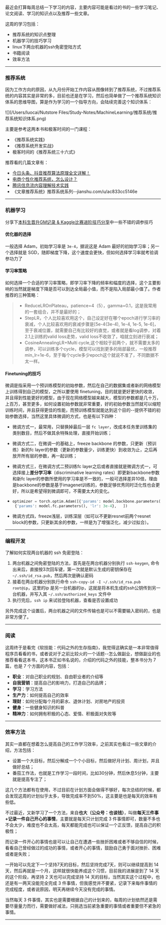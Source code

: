 最近会打算每周总结一下学习的内容，主要内容可能是看过的书的一些学习笔记、论文阅读、学习的知识点以及推荐一些文章。

这周的学习包括：

- 推荐系统的知识点整理
- 机器学习的技巧学习
- linux下两台机器的ssh免密登陆方式
- 书籍阅读
- 效率方法

------

### 推荐系统

因为工作方向的原因，从九月份开始工作内容从图像转到了推荐系统，不过推荐系统的内容其实是非常的多，目前也还是在学习，然后也简单做了一个推荐系统知识体系的思维导图，算是作为学习的一个指导方向，会陆续完善这个知识体系：

![](/Users/luocai/Nutstore Files/Study-Notes/MachineLearning/推荐系统/推荐系统知识体系.png)

主要是参考这两本书和极客时间的一门课程：

- 《推荐系统实践》
- 《推荐系统开发实战》
- 极客时间的《推荐系统三十六式》

推荐看的几篇文章有：

- [今日头条、抖音推荐算法原理全文详解！](https://mp.weixin.qq.com/s/7O2tTEsD4bNlpIw4h8iMlQ)
- [电商个性化推荐系统，怎么设计？](https://mp.weixin.qq.com/s/0faZR0CqRrueNklHO62Etg)
- [腾讯信息流内容理解技术实践](https://mp.weixin.qq.com/s/spQfuary3ovCLw5ZgeLH8A)
- 《文章推荐系统》推荐系统系列--jianshu.com/u/ac833cc5146e

------

### 机器学习

分享下[本科生晋升GM记录 & Kaggle比赛进阶技巧分享](https://mp.weixin.qq.com/s/llpex8u9PQNbzxeVXc62hA)中一些不错的调参技巧

#### 优化器的选择

一般选择 Adam，初始学习率是 `3e-4`，据说这是 Adam 最好的初始学习率；另一个选择就是 SGD，随即梯度下降，这个速度会更快，但如何选择学习率就考验调参功力了

#### 学习率策略

如何选择一个合适的学习率策略，即学习率下降的频率和幅度的选择，这个主要影响的当然就是梯度下降是否可以到达全局最小值，而不是陷入局部最小值了。作者推荐的三种策略：

> - ReduceLROnPlateau，patience=4（5），gamma=0.1，这是我常用的一套组合，并不是最好的；
> - StepLR，个人比较喜欢用这个，自己设定好在哪个epoch进行学习率的衰减，个人比较喜欢用的衰减步骤是[5e-4(3e-4), 1e-4, 1e-5, 1e-6]，至于衰减位置，就需要自己有比较好的直觉，或者就是看log调参，对着2.1上训练的valid loss走势，valid loss不收敛了，咱就立刻进行衰减；
> - CosineAnnealingLR+Multi cycle,这个相较于前两个，就不需要太多的调参，可以训练多个cycle，模型可以找到更多的局部最优，一般推荐min_lr=1e-6，至于每个cycle多少epoch这个就说不准了，不同数据不太一样。

#### Finetuning的技巧

微调是指采用一个预训练模型的初始参数，然后在自己的数据集或者新的网络模型上训练得到自己的模型，之所以要使用 finetuning，目的就是更好更快的收敛，并且得到性能更好的模型，由于现在网络模型越来越大，模型的参数都是几十万，上百万，甚至更多，如何设置初始参数就非常重要，好的初始参数当然就可以缩短训练时间，并且获得更佳的性能，而预训练模型就能达到这个目的--提供不错的初始参数选择，当然这里具体微调的方式，也是有以下四种：

- 微调方式一，最常用，只替换掉最后一层 `fc layer`，改成本任务里训练集的类别数目，然后不做其余特殊处理，直接开始训练；

- 微调方式二，在微调一的基础上，freeze backbone 的参数，只更新（预训练）新的fc layer的参数（更新的参数量少，训练更快）到收敛为止，之后再放开所有层的参数，再一起训练；

- 微调方式三，在微调方式二预训练fc layer之后或者直接就是微调方式一，可选择接上**差分学习率**（discriminative learning rates）即更新backbone参数和新fc layer的参数所使用的学习率是不一致的，一般可选择差异10倍，理由是backbone的参数是基于imagenet训练的，参数足够优秀同时泛化性也会更好，所以是希望得到微调即可，不需要太大的变化。

- ```python
  optimizer = torch.optim.Adam([{'params': model.backbone.parameters(), 'lr': 3e-5},
   {'params': model.fc.parameters(), 'lr': 3e-4},   ])
  ```

- 微调方式四，freeze浅层，训练深层（如可以不更新resnet前两个resnet block的参数，只更新其余的参数，一样是为了增强泛化，减少过拟合）。

------

### 编程开发

了解如何实现两台机器的 ssh 免密登陆：

1. 两台机器之间免密登陆的方法，首先是在两台机器分别执行 `ssh-keygen`, 命令出来后，直接按3次回车键，第一次就是默认生成的密钥保存在 `~/.ssh/id_rsa.pub`，然后两次是确认密码
2. 接着在两台机器分别执行命令 `ssh-copy-id -I ~/.ssh/id_rsa.pub root@ip`，这里的ip 是另一台机器的ip，这就是将本机生成的ssh公钥传到另一台机器，并写入其 `~/.ssh/authorized_keys` 文件中
3. 执行完后，`ssh ip` 来试验登陆机器，查看是否设置成功

另外完成这个设置后，两台机器之间的文件传输也是可以不需要输入密码的，也是非常方便了。



------

### 阅读

这周终于是看完《软技能：代码之外的生存指南》，我觉得这确实是一本非常值得程序员看看的书，或者说对于之前比较火的一个话题--怎么做副业，想做副业的也推荐看看这本书，这本书正如书名说的，介绍的代码之外的技能，整本书分为 7 篇，也是 7 个方面的内容，包括：

- **职业**：对自己职业的规划、自由职业者的介绍等
- **自我营销**：提高自己的影响力，打造自己的品牌；
- **学习**：学习方法
- **生产力**：如何提高自己的效率
- **理财**：如何分配每个月的薪水、退休计划、对房地产的投资
- **健身**：一些健身知识的科普
- **精神力**：如何拥有积极的心态、爱情、积极面对失败等

------

### 效率方法

其实一直都在想着怎么提高自己的工作学习效率，之前其实也看过一些文章的介绍，方法包括：

- 设置一个大目标，然后分解成一个个小目标，然后做好月计划、周计划，并且做好总结；
- 番茄工作法，也就是工作学习一段时间，比如30分钟，然后休息5分钟，主要就是提高专注了；

这几个方法都有在使用，不过目前在计划方面会做得不够好，每次总结的时候，都会发现这周的计划似乎太多，导致完成率不到50%，这主要是也是每天的效率有些低。

不过最近，又新学习了一个方法，来自**也大（公众号：也谈钱）**，叫做**每天三件事+记录一件自己开心的事情**，主要就是每天只计划完成 3 件事情即可，数量不多也不会太少，难度也不会太高，每天都能完成也可以保证一个正反馈，提高自己的积极性；

而记录一件开心的事情也是可以让自己在遭遇一些挫折困难或者不够自信的时候，看看自己曾经做过的成功的事情，或者开心的事情，鼓励自己勇于面对挫折、困难或者是失败；

一开始可以先定下一个坚持7天的目标，然后坚持完成7天，则可以继续提高到 14 天，然后再就是一个月，这样就很快能养成这个习惯，目前我的进展是到了 14 天的这个阶段，再坚持 2 天也可以完成坚持 14 天的目标，当然其实这个过程中，也还是有一两天没能完全完成 3 件事情，但我感觉并不要紧，记录下来每件事情的完成程度，或者说原因，明天再继续今天没有完成的事情。

当然每天 3 件事情，其实也是需要根据自己的计划来的，每周的计划依然还是需要尽量量力而行，需要做好减法，只挑选当前紧急重要的事情或者重要但不紧急的事情。



------

